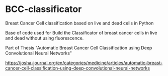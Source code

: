 # BCC-classificator

Breast Cancer Cell classification based on live and dead cells in Python

Base of code used for Build the Classificator of breast cancer cells in live and dead without using fluorescence.

Part of Thesis "Automatic Breast Cancer Cell Classification using Deep Convolutional Neural Networks"

https://josha-journal.org/en/categories/medicine/articles/automatic-breast-cancer-cell-classification-using-deep-convolutional-neural-networks
